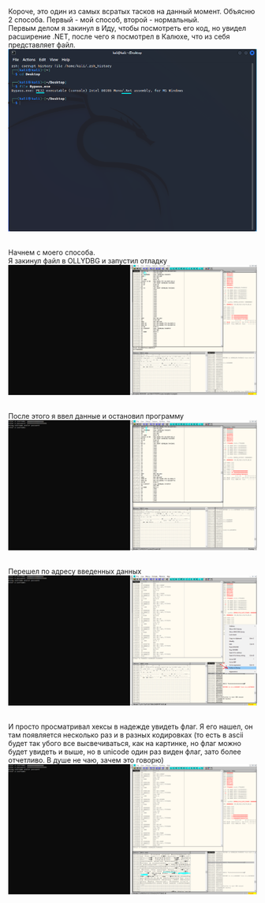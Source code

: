 Короче, это один из самых всратых тасков на данный момент. Объясню 2 способа. Первый - мой способ, второй - нормальный.
<br>Первым делом я закинул в Иду, чтобы посмотреть его код, но увидел расширение .NET, после чего я посмотрел в Калюхе, что из себя представляет файл.
![File_checking](https://github.com/logbead/CTF_write_ups/blob/main/HTB/pictures/bypass/0.PNG)

<br>Начнем с моего способа. <br>Я закинул файл в OLLYDBG и запустил отладку
![Старт Программы](https://github.com/logbead/CTF_write_ups/blob/main/HTB/pictures/bypass/1.PNG)

<br>После этого я ввел данные и остановил программу
![Ввод данных и остановка программы](https://github.com/logbead/CTF_write_ups/blob/main/HTB/pictures/bypass/2.PNG)

<br>Перешел по адресу введенных данных
![Дамп введенных данных](https://github.com/logbead/CTF_write_ups/blob/main/HTB/pictures/bypass/3.png)

<br>И просто просматривал хексы в надежде увидеть флаг. Я его нашел, он там появляется несколько раз и в разных кодировках (то есть в ascii будет так убого все высвечиваться, как на картинке, но флаг можно будет
увидеть и выше, но в unicode один раз виден флаг, зато более отчетливо. В душе не чаю, зачем это говорю)
![Смотр hex'oв](https://github.com/logbead/CTF_write_ups/blob/main/HTB/pictures/bypass/4.PNG)
